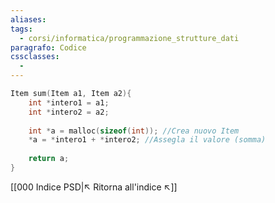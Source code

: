 ```yaml
---
aliases: 
tags:
  - corsi/informatica/programmazione_strutture_dati
paragrafo: Codice
cssclasses:
  - 
---
```

```C
Item sum(Item a1, Item a2){
	int *intero1 = a1;
	int *intero2 = a2;
	
	int *a = malloc(sizeof(int)); //Crea nuovo Item
	*a = *intero1 + *intero2; //Assegla il valore (somma)
	
	return a;
}
```

[[000 Indice PSD|↖ Ritorna all'indice ↖]]